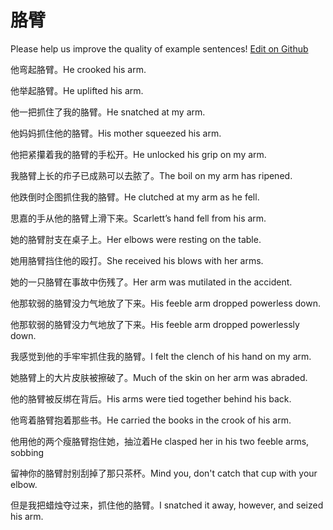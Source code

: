 # 胳臂

Please help us improve the quality of example sentences! [Edit on Github](https://github.com/jiyushe/jiyu-example-sentence-source/blob/main/chinese/gebei.md)

<p><span class="chinese">他弯起胳臂。</span><span class="english">He crooked his arm.</span></p>

<p><span class="chinese">他举起胳臂。</span><span class="english">He uplifted his arm.</span></p>

<p><span class="chinese">他一把抓住了我的胳臂。</span><span class="english">He snatched at my arm.</span></p>

<p><span class="chinese">他妈妈抓住他的胳臂。</span><span class="english">His mother squeezed his arm.</span></p>

<p><span class="chinese">他把紧攥着我的胳臂的手松开。</span><span class="english">He unlocked his grip on my arm.</span></p>

<p><span class="chinese">我胳臂上长的疖子已成熟可以去脓了。</span><span class="english">The boil on my arm has ripened.</span></p>

<p><span class="chinese">他跌倒时企图抓住我的胳臂。</span><span class="english">He clutched at my arm as he fell.</span></p>

<p><span class="chinese">思嘉的手从他的胳臂上滑下来。</span><span class="english">Scarlett’s hand fell from his arm.</span></p>

<p><span class="chinese">她的胳臂肘支在桌子上。</span><span class="english">Her elbows were resting on the table.</span></p>

<p><span class="chinese">她用胳臂挡住他的殴打。</span><span class="english">She received his blows with her arms.</span></p>

<p><span class="chinese">她的一只胳臂在事故中伤残了。</span><span class="english">Her arm was mutilated in the accident.</span></p>

<p><span class="chinese">他那软弱的胳臂没力气地放了下来。</span><span class="english">His feeble arm dropped powerless down.</span></p>

<p><span class="chinese">他那软弱的胳臂没力气地放了下来。</span><span class="english">His feeble arm dropped powerlessly down.</span></p>

<p><span class="chinese">我感觉到他的手牢牢抓住我的胳臂。</span><span class="english">I felt the clench of his hand on my arm.</span></p>

<p><span class="chinese">她胳臂上的大片皮肤被擦破了。</span><span class="english">Much of the skin on her arm was abraded.</span></p>

<p><span class="chinese">他的胳臂被反绑在背后。</span><span class="english">His arms were tied together behind his back.</span></p>

<p><span class="chinese">他弯着胳臂抱着那些书。</span><span class="english">He carried the books in the crook of his arm.</span></p>

<p><span class="chinese">他用他的两个瘦胳臂抱住她，抽泣着</span><span class="english">He clasped her in his two feeble arms, sobbing</span></p>

<p><span class="chinese">留神你的胳臂肘别刮掉了那只茶杯。</span><span class="english">Mind you, don't catch that cup with your elbow.</span></p>

<p><span class="chinese">但是我把蜡烛夺过来，抓住他的胳臂。</span><span class="english">I snatched it away, however, and seized his arm.</span></p>

